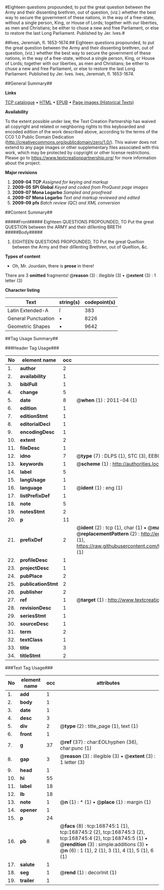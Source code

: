#Eighteen questions propounded, to put the great question between the Army and their dissenting brethren, out of question, (viz.) whether the best way to secure the government of these nations, in the way of a free-state, without a single person, King, or House of Lords; together with our liberties, as men and Christians; be either to chuse a new and free Parliament, or else to restore the last Long Parliament. Published by Jer. Ives.#

##Ives, Jeremiah, fl. 1653-1674.##
Eighteen questions propounded, to put the great question between the Army and their dissenting brethren, out of question, (viz.) whether the best way to secure the government of these nations, in the way of a free-state, without a single person, King, or House of Lords; together with our liberties, as men and Christians; be either to chuse a new and free Parliament, or else to restore the last Long Parliament. Published by Jer. Ives.
Ives, Jeremiah, fl. 1653-1674.

##General Summary##

**Links**

[TCP catalogue](http://www.ota.ox.ac.uk/tcp/)  • 
[HTML](http://tei.it.ox.ac.uk/tcp/Texts-HTML/free/A87/A87228.html)  • 
[EPUB](http://tei.it.ox.ac.uk/tcp/Texts-EPUB/free/A87/A87228.epub) • 
[Page images (Historical Texts)](https://historicaltexts.jisc.ac.uk/eebo-99862837e)

**Availability**

To the extent possible under law, the Text Creation Partnership has waived all copyright and related or neighboring rights to this keyboarded and encoded edition of the work described above, according to the terms of the CC0 1.0 Public Domain Dedication (http://creativecommons.org/publicdomain/zero/1.0/). This waiver does not extend to any page images or other supplementary files associated with this work, which may be protected by copyright or other license restrictions. Please go to https://www.textcreationpartnership.org/ for more information about the project.

**Major revisions**

1. __2009-04__ __TCP__ *Assigned for keying and markup*
1. __2009-05__ __SPi Global__ *Keyed and coded from ProQuest page images*
1. __2009-07__ __Mona Logarbo__ *Sampled and proofread*
1. __2009-07__ __Mona Logarbo__ *Text and markup reviewed and edited*
1. __2009-09__ __pfs__ *Batch review (QC) and XML conversion*

##Content Summary##

#####Front#####
Eighteen QUESTIONS PROPOUNDED, TO Put the great QUESTION between the ARMY and their diſſenting BRETH
#####Body#####

1. EIGHTEEN QUESTIONS PROPOUNDED, TO Put the great Queſtion between the Army and their diſſenting Brethren, out of Queſtion, &c.

**Types of content**

  * Oh, Mr. Jourdain, there is **prose** in there!

There are 3 **omitted** fragments! 
 @__reason__ (3) : illegible (3)  •  @__extent__ (3) : 1 letter (3)

**Character listing**


|Text|string(s)|codepoint(s)|
|---|---|---|
|Latin Extended-A|ſ|383|
|General Punctuation|•|8226|
|Geometric Shapes|▪|9642|

##Tag Usage Summary##

###Header Tag Usage###

|No|element name|occ|attributes|
|---|---|---|---|
|1.|__author__|2||
|2.|__availability__|1||
|3.|__biblFull__|1||
|4.|__change__|5||
|5.|__date__|8| @__when__ (1) : 2011-04 (1)|
|6.|__edition__|1||
|7.|__editionStmt__|1||
|8.|__editorialDecl__|1||
|9.|__encodingDesc__|1||
|10.|__extent__|2||
|11.|__fileDesc__|1||
|12.|__idno__|7| @__type__ (7) : DLPS (1), STC (3), EEBO-CITATION (1), PROQUEST (1), VID (1)|
|13.|__keywords__|1| @__scheme__ (1) : http://authorities.loc.gov/ (1)|
|14.|__label__|5||
|15.|__langUsage__|1||
|16.|__language__|1| @__ident__ (1) : eng (1)|
|17.|__listPrefixDef__|1||
|18.|__note__|5||
|19.|__notesStmt__|2||
|20.|__p__|11||
|21.|__prefixDef__|2| @__ident__ (2) : tcp (1), char (1)  •  @__matchPattern__ (2) : ([0-9\-]+):([0-9IVX]+) (1), (.+) (1)  •  @__replacementPattern__ (2) : http://eebo.chadwyck.com/downloadtiff?vid=$1&page=$2 (1), https://raw.githubusercontent.com/textcreationpartnership/Texts/master/tcpchars.xml#$1 (1)|
|22.|__profileDesc__|1||
|23.|__projectDesc__|1||
|24.|__pubPlace__|2||
|25.|__publicationStmt__|2||
|26.|__publisher__|2||
|27.|__ref__|1| @__target__ (1) : http://www.textcreationpartnership.org/docs/. (1)|
|28.|__revisionDesc__|1||
|29.|__seriesStmt__|1||
|30.|__sourceDesc__|1||
|31.|__term__|2||
|32.|__textClass__|1||
|33.|__title__|3||
|34.|__titleStmt__|2||


###Text Tag Usage###

|No|element name|occ|attributes|
|---|---|---|---|
|1.|__add__|1||
|2.|__body__|1||
|3.|__date__|1||
|4.|__desc__|3||
|5.|__div__|2| @__type__ (2) : title_page (1), text (1)|
|6.|__front__|1||
|7.|__g__|37| @__ref__ (37) : char:EOLhyphen (36), char:punc (1)|
|8.|__gap__|3| @__reason__ (3) : illegible (3)  •  @__extent__ (3) : 1 letter (3)|
|9.|__head__|1||
|10.|__hi__|55||
|11.|__label__|18||
|12.|__lb__|18||
|13.|__note__|1| @__n__ (1) : * (1)  •  @__place__ (1) : margin (1)|
|14.|__opener__|1||
|15.|__p__|24||
|16.|__pb__|8| @__facs__ (8) : tcp:168745:1 (1), tcp:168745:2 (2), tcp:168745:3 (2), tcp:168745:4 (2), tcp:168745:5 (1)  •  @__rendition__ (3) : simple:additions (3)  •  @__n__ (6) : 1 (1), 2 (1), 3 (1), 4 (1), 5 (1), 6 (1)|
|17.|__salute__|1||
|18.|__seg__|1| @__rend__ (1) : decorInit (1)|
|19.|__trailer__|1||
